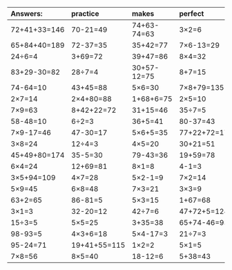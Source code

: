 | Answers: | practice | makes | perfect | ! |
| :--- | :--- | :--- | :--- | :--- |
| 72+41+33=146 | 70-21=49 | 74+63-74=63 | 3×2=6 | 6×6-5=31 | 
| 65+84+40=189 | 72-37=35 | 35+42=77 | 7×6-13=29 | 10-7=3 | 
| 24÷6=4 | 3+69=72 | 39+47=86 | 8×4=32 | 87+24-88=23 | 
| 83+29-30=82 | 28÷7=4 | 30+57-12=75 | 8+7=15 | 4×2=8 | 
| 74-64=10 | 43+45=88 | 5×6=30 | 7×8+79=135 | 3×7=21 | 
| 2×7=14 | 2×4+80=88 | 1+68+6=75 | 2×5=10 | 8×6-35=13 | 
| 7×9=63 | 8+42+22=72 | 31+15=46 | 35÷7=5 | 16÷2=8 | 
| 58-48=10 | 6÷2=3 | 36+5=41 | 80-37=43 | 9×8=72 | 
| 7×9-17=46 | 47-30=17 | 5×6+5=35 | 77+22+72=171 | 9×6=54 | 
| 3×8=24 | 12÷4=3 | 4×5=20 | 30+21=51 | 4×8=32 | 
| 45+49+80=174 | 35-5=30 | 79-43=36 | 19+59=78 | 7×4=28 | 
| 6×4=24 | 12+69=81 | 8×1=8 | 4-1=3 | 8×9=72 | 
| 3×5+94=109 | 4×7=28 | 5×2-1=9 | 7×2=14 | 63+32=95 | 
| 5×9=45 | 6×8=48 | 7×3=21 | 3×3=9 | 9×4+80=116 | 
| 63+2=65 | 86-81=5 | 5×3=15 | 1+67=68 | 17+2=19 | 
| 3×1=3 | 32-20=12 | 42÷7=6 | 47+72+5=124 | 6×3=18 | 
| 15÷3=5 | 5×5=25 | 3+35=38 | 65+74-46=93 | 80+20+32=132 | 
| 98-93=5 | 4×3+6=18 | 5×4-17=3 | 21÷7=3 | 7×1=7 | 
| 95-24=71 | 19+41+55=115 | 1×2=2 | 5×1=5 | 2×3=6 | 
| 7×8=56 | 8×5=40 | 18-12=6 | 5+38=43 | 2×5+89=99 | 
